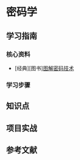 # 密码学

## 学习指南

### 核心资料

* [经典][图书][图解密码技术](http://product.dangdang.com/23995420.html)

### 学习步骤

## 知识点

## 项目实战

## 参考文献
